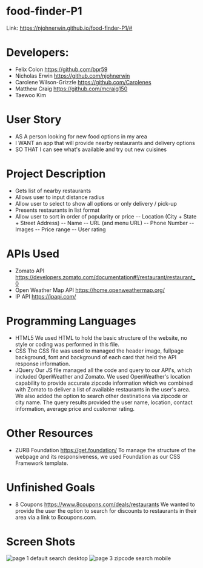 # food-finder-P1

Link: https://njohnerwin.github.io/food-finder-P1/#

# Developers:
 - Felix Colon https://github.com/bpr59
 - Nicholas Erwin https://github.com/njohnerwin
 - Carolene Wilson-Grizzle https://github.com/Carolenes
 - Matthew Craig https://github.com/mcraig150
 - Taewoo Kim

# User Story
 - AS A person looking for new food options in my area
 - I WANT an app that will provide nearby restaurants and delivery options
 - SO THAT I can see what's available and try out new cuisines

# Project Description
- Gets list of nearby restaurants
- Allows user to input distance radius
- Allow user to select to show all options or only delivery / pick-up
- Presents restaurants in list format
- Allow user to sort in order of popularity or price
-- Location (City + State + Street Address)
-- Name
-- URL (and menu URL)
-- Phone Number
-- Images
-- Price range
-- User rating

# APIs Used
 - Zomato API https://developers.zomato.com/documentation#!/restaurant/restaurant_0
 - Open Weather Map API https://home.openweathermap.org/
 - IP API https://ipapi.com/

# Programming Languages
- HTML5
    We used HTML to hold the basic structure of the website, no style or coding was performed in this file.
 - CSS
    The CSS file was used to managed the header image, fullpage background, font and background of each card that held the API response information.
 - JQuery
    Our JS file managed all the code and query to our API's, which included OpenWeather and Zomato. We used OpenWeather's location capability to 
    provide accurate zipcode information which we combined with Zomato to deliver a list of available restaurants in the user's area. We also added 
    the option to search other destinations via zipcode or city name. The query results provided the user name, location, contact information,
    average price and customer rating.

# Other Resources
- ZURB Foundation https://get.foundation/
    To manage the structure of the webpage and its responsiveness, we used Foundation as our CSS Framework template.

# Unfinished Goals
- 8 Coupons https://www.8coupons.com/deals/restaurants
    We wanted to provide the user the option to search for discounts to restaurants in their area via a link to 8coupons.com.

# Screen Shots

![page 1 default search desktop](./assets/images/screen1.png)
![page 3 zipcode search mobile](./assets/images/screen2.png)
